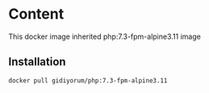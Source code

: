 # Content
This docker image inherited php:7.3-fpm-alpine3.11 image

## Installation

```
docker pull gidiyorum/php:7.3-fpm-alpine3.11
```